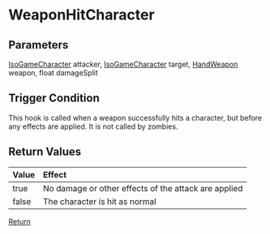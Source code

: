 # WeaponHitCharacter
## Parameters
[IsoGameCharacter](https://projectzomboid.com/modding/zombie/characters/IsoGameCharacter.html) attacker, [IsoGameCharacter](https://projectzomboid.com/modding/zombie/characters/IsoGameCharacter.html) target, [HandWeapon](https://projectzomboid.com/modding/zombie/inventory/types/HandWeapon.html) weapon, float damageSplit
## Trigger Condition
This hook is called when a weapon successfully hits a character, but before any effects are applied. It is not called by zombies.
## Return Values
| Value | Effect |
| :--- | :--- |
| true | No damage or other effects of the attack are applied |
| false | The character is hit as normal |

[Return](../Hooks.md)
